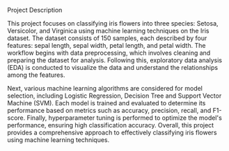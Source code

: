 Project Description

This project focuses on classifying iris flowers into three species: Setosa, Versicolor, and Virginica using machine learning techniques on the Iris dataset. The dataset consists of 150 samples, each described by four features: sepal length, sepal width, petal length, and petal width. The workflow begins with data preprocessing, which involves cleaning and preparing the dataset for analysis. Following this, exploratory data analysis (EDA) is conducted to visualize the data and understand the relationships among the features.

Next, various machine learning algorithms are considered for model selection, including Logistic Regression, Decision Tree and Support Vector Machine (SVM). Each model is trained and evaluated to determine its performance based on metrics such as accuracy, precision, recall, and F1-score. Finally, hyperparameter tuning is performed to optimize the model's performance, ensuring high classification accuracy. Overall, this project provides a comprehensive approach to effectively classifying iris flowers using machine learning techniques.
